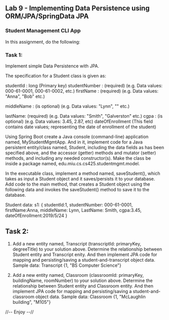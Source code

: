 ## Lab 9 - Implementing Data Persistence using ORM/JPA/SpringData JPA

### Student Management CLI App

In this assignment, do the following:

### Task 1:

Implement simple Data Persistence with JPA.

The specification for a Student class is given as:

studentId : long (Primary key)
studentNumber : (required) (e.g. Data values: 000-61-0001, 000-61-0002, etc.)
firstName : (required) (e.g.  Data values: "Anna", "Bob" etc.)

middleName : (is optional) (e.g.  Data values: "Lynn", "" etc.)

lastName: (required) (e.g.  Data values: "Smith", "Galverston" etc.)
cgpa : (is optional) (e.g. Data values: 3.45, 2.87, etc)
dateOfEnrollment (This field contains date values; representing the date of enrollment of the 
student)

Using Spring Boot create a Java console (command-line) application named, MyStudentMgmtApp. And in 
it, implement code for a Java persistent entity/class named, Student, including the data fields as 
has been specified above, and the accessor (getter) methods and mutator (setter) methods, and 
including any needed constructor(s). Make the class be inside a package named, 
edu.miu.cs.cs425.studentmgmt.model.

In the executable class, implement a method named, saveStudent(), which takes as input a Student 
object and it saves/persists it to your database. Add code to the main method, that creates a Student 
object using the following data and invokes the saveStudent() method to save it to the database.

Student data: s1: { studentId:1, studentNumber: 000-61-0001, firstName:Anna, middleName: Lynn, 
LastName: Smith, cgpa:3.45, dateOfEnrollment:2019/5/24 }

## Task 2:

1. Add a new entity named, Transcript (transcriptId: primaryKey, degreeTitle) to your solution above. 
Determine the relationship between Student entity and Transcript enity. And then implement JPA code 
for mapping and persisting/saving a student-and-transcript object data. Sample data: Transcript {1, 
"BS Computer Science"}

2. Add a new entity named, Classroom (classroomId: primaryKey, buildingName, roomNumber) to your 
solution above. Determine the relationship between Student entity and Classroom entity. And then 
implement JPA code for mapping and persisting/saving a student-and-classroom object data. Sample 
data: Classroom {1, "McLaughlin building", "M105"}

//-- Enjoy --//


